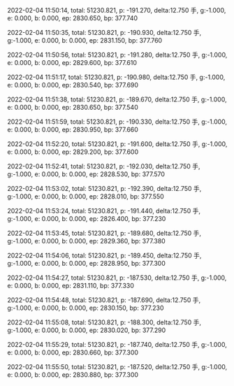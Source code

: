 2022-02-04 11:50:14, total: 51230.821, p: -191.270, delta:12.750 手, g:-1.000, e: 0.000, b: 0.000, ep: 2830.650, bp: 377.740

2022-02-04 11:50:35, total: 51230.821, p: -190.930, delta:12.750 手, g:-1.000, e: 0.000, b: 0.000, ep: 2831.150, bp: 377.760

2022-02-04 11:50:56, total: 51230.821, p: -191.280, delta:12.750 手, g:-1.000, e: 0.000, b: 0.000, ep: 2829.600, bp: 377.610

2022-02-04 11:51:17, total: 51230.821, p: -190.980, delta:12.750 手, g:-1.000, e: 0.000, b: 0.000, ep: 2830.540, bp: 377.690

2022-02-04 11:51:38, total: 51230.821, p: -189.670, delta:12.750 手, g:-1.000, e: 0.000, b: 0.000, ep: 2830.650, bp: 377.540

2022-02-04 11:51:59, total: 51230.821, p: -190.330, delta:12.750 手, g:-1.000, e: 0.000, b: 0.000, ep: 2830.950, bp: 377.660

2022-02-04 11:52:20, total: 51230.821, p: -191.600, delta:12.750 手, g:-1.000, e: 0.000, b: 0.000, ep: 2829.200, bp: 377.600

2022-02-04 11:52:41, total: 51230.821, p: -192.030, delta:12.750 手, g:-1.000, e: 0.000, b: 0.000, ep: 2828.530, bp: 377.570

2022-02-04 11:53:02, total: 51230.821, p: -192.390, delta:12.750 手, g:-1.000, e: 0.000, b: 0.000, ep: 2828.010, bp: 377.550

2022-02-04 11:53:24, total: 51230.821, p: -191.440, delta:12.750 手, g:-1.000, e: 0.000, b: 0.000, ep: 2826.400, bp: 377.230

2022-02-04 11:53:45, total: 51230.821, p: -189.680, delta:12.750 手, g:-1.000, e: 0.000, b: 0.000, ep: 2829.360, bp: 377.380

2022-02-04 11:54:06, total: 51230.821, p: -189.450, delta:12.750 手, g:-1.000, e: 0.000, b: 0.000, ep: 2828.950, bp: 377.300

2022-02-04 11:54:27, total: 51230.821, p: -187.530, delta:12.750 手, g:-1.000, e: 0.000, b: 0.000, ep: 2831.110, bp: 377.330

2022-02-04 11:54:48, total: 51230.821, p: -187.690, delta:12.750 手, g:-1.000, e: 0.000, b: 0.000, ep: 2830.150, bp: 377.230

2022-02-04 11:55:08, total: 51230.821, p: -188.300, delta:12.750 手, g:-1.000, e: 0.000, b: 0.000, ep: 2830.020, bp: 377.290

2022-02-04 11:55:29, total: 51230.821, p: -187.740, delta:12.750 手, g:-1.000, e: 0.000, b: 0.000, ep: 2830.660, bp: 377.300

2022-02-04 11:55:50, total: 51230.821, p: -187.520, delta:12.750 手, g:-1.000, e: 0.000, b: 0.000, ep: 2830.880, bp: 377.300